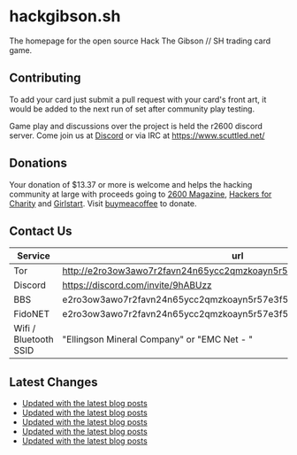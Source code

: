 # hackgibson.sh
The homepage for the open source Hack The Gibson // SH trading card game.


## Contributing

To add your card just submit a pull request with your card's front art, it would be added to the next run of set after community play testing.

Game play and discussions over the project is held the r2600 discord server. Come join us at [Discord](https://discord.com/invite/9hABUzz) or via IRC at https://www.scuttled.net/


## Donations

Your donation of $13.37 or more is welcome and helps the hacking community at large with proceeds going to [2600 Magazine](https://2600.com/), [Hackers for Charity](https://hackersforcharity.org) and [Girlstart](https://girlstart.org).  Visit [buymeacoffee](https://www.buymeacoffee.com/hackgibson.sh) to donate.


## Contact Us

Service | url
-|-
Tor | http://e2ro3ow3awo7r2favn24n65ycc2qmzkoayn5r57e3f56nvjwdcgg32ad.onion
Discord | https://discord.com/invite/9hABUzz
BBS | e2ro3ow3awo7r2favn24n65ycc2qmzkoayn5r57e3f56nvjwdcgg32ad.onion:23
FidoNET | e2ro3ow3awo7r2favn24n65ycc2qmzkoayn5r57e3f56nvjwdcgg32ad.onion:24554
Wifi / Bluetooth SSID | "Ellingson Mineral Company" or "EMC Net - <fidonet address>"

## Latest Changes
<!-- BLOG-POST-LIST:START -->
- [Updated with the latest blog posts](https://github.com/DFW2600/hackgibson.sh/commit/729e2bc747a5df52a3ab3344e1ef33255ee551fc)
- [Updated with the latest blog posts](https://github.com/DFW2600/hackgibson.sh/commit/b42139b2d507b88eb809d9ece4b5f5d75c12d155)
- [Updated with the latest blog posts](https://github.com/DFW2600/hackgibson.sh/commit/826c730e03976dd3fa1c3e297474b8751afd8d23)
- [Updated with the latest blog posts](https://github.com/DFW2600/hackgibson.sh/commit/66dc60705f90d7c015ca56493928057412654f56)
- [Updated with the latest blog posts](https://github.com/DFW2600/hackgibson.sh/commit/ccbf05323b8b4714694a8216e4786ddc5b0a815a)
<!-- BLOG-POST-LIST:END -->
